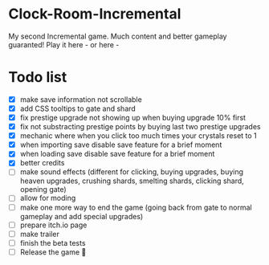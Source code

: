 # Clock-Room-Incremental
My second Incremental game. Much content and better gameplay guaranted!
Play it here - 
or here - 

# Todo list
- [x] make save information not scrollable
- [x] add CSS tooltips to gate and shard
- [x] fix prestige upgrade not showing up when buying upgrade 10% first
- [x] fix not substracting prestige points by buying last two prestige upgrades
- [x] mechanic where when you click too much times your crystals reset to 1
- [x] when importing save disable save feature for a brief moment
- [x] when loading save disable save feature for a brief moment
- [x] better credits
- [ ] make sound effects (different for clicking, buying upgrades, buying heaven upgrades, crushing shards, smelting shards, clicking shard, opening gate)
- [ ] allow for moding
- [ ] make one more way to end the game (going back from gate to normal gameplay and add special upgrades)
- [ ] prepare itch.io page
- [ ] make trailer
- [ ] finish the beta tests
- [ ] Release the game 🎉
